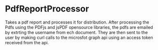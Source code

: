 # PdfReportProcessor
Takes a pdf report and processes it for distribution.
After processing the Pdfs using the PDFjs and jsPDF opensource libraries, the pdfs are emailed by extrting the username from ech document. 
They are then sent to the user by making curl calls to the microsfot graph api using an access token received from the api.
